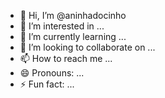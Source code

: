 - 👋 Hi, I’m @aninhadocinho
- 👀 I’m interested in ...
- 🌱 I’m currently learning ...
- 💞️ I’m looking to collaborate on ...
- 📫 How to reach me ...
- 😄 Pronouns: ...
- ⚡ Fun fact: ...

<!---
aninhadocinho/aninhadocinho is a ✨ special ✨ repository because its `README.md` (this file) appears on your GitHub profile.
You can click the Preview link to take a look at your changes.
--->
